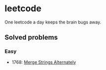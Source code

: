 # leetcode
One leetcode a day keeps the brain bugs away.

## Solved problems
### Easy
- 1768: [Merge Strings Alternately](https://leetcode.com/problems/merge-strings-alternately/description/) 

